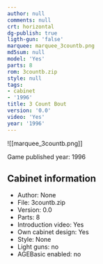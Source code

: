 ```yaml
---
author: null
comments: null
crt: horizontal
dg-publish: true
ligth-gun: 'false'
marquee: marquee_3countb.png
md5sum: null
model: 'Yes'
parts: 8
rom: 3countb.zip
style: null
tags:
- cabinet
- '1996'
title: 3 Count Bout
version: '0.0'
video: 'Yes'
year: '1996'
---
```


![[marquee_3countb.png]]

Game published year: 1996

## Cabinet information

- Author: None
- File: 3countb.zip
- Version: 0.0
- Parts: 8
- Introduction video: Yes
- Own cabinet design: Yes
- Style: None
- Light guns: no
- AGEBasic enabled: no

